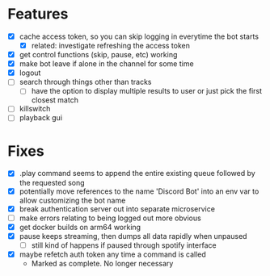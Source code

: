 # Features 

- [x] cache access token, so you can skip logging in everytime the bot starts
  - [x] related: investigate refreshing the access token
- [x] get control functions (skip, pause, etc) working 
- [x] make bot leave if alone in the channel for some time
- [x] logout
- [ ] search through things other than tracks
  - [ ] have the option to display multiple results to user or just pick the first closest match
- [ ] killswitch
- [ ] playback gui

# Fixes 

- [x] .play command seems to append the entire existing queue followed by the requested song
- [x] potentially move references to the name 'Discord Bot' into an env var to allow customizing the bot name
- [x] break authentication server out into separate microservice
- [ ] make errors relating to being logged out more obvious
- [x] get docker builds on arm64 working
- [x] pause keeps streaming, then dumps all data rapidly when unpaused
  - [ ] still kind of happens if paused through spotify interface
- [x] maybe refetch auth token any time a command is called
  - Marked as complete. No longer necessary
